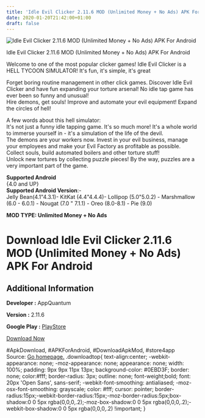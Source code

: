 ```yaml
---
title: 'Idle Evil Clicker 2.11.6 MOD (Unlimited Money + No Ads) APK For Android'
date: 2020-01-20T21:42:00+01:00
draft: false
---
```


![Idle Evil Clicker 2.11.6 MOD (Unlimited Money + No Ads) APK For Android](https://i0.wp.com/apkhome.net/wp-content/uploads/2020/01/Idle-Evil-Clicker-2.11.6-MOD-Unlimited-Money-No-Ads.png "Idle Evil Clicker 2.11.6 MOD (Unlimited Money + No Ads) APK For Android")

  

Idle Evil Clicker 2.11.6 MOD (Unlimited Money + No Ads) APK For Android

Welcome to one of the most popular clicker games! Idle Evil Clicker is a HELL TYCOON SIMULATOR! It's fun, it's simple, it's great

Forget boring routine management in other click games. Discover Idle Evil Clicker and have fun expanding your torture arsenal! No idle tap game has ever been so funny and unusual!  
Hire demons, get souls! Improve and automate your evil equipment! Expand the circles of hell!

A few words about this hell simulator:  
It's not just a funny idle tapping game. It's so much more! It's a whole world to immerse yourself in - it's a simulation of the life of the devil.  
The demons are your workers now. Invest in your evil business, manage your employees and make your Evil Factory as profitable as possible.  
Collect souls, build automated boilers and other torture stuff!  
Unlock new tortures by collecting puzzle pieces! By the way, puzzles are a very important part of the game.

**Supported Android**  
{4.0 and UP}  
**Supported Android Version**:-  
Jelly Bean(4.1"4.3.1)- KitKat (4.4"4.4.4)- Lollipop (5.0"5.0.2) - Marshmallow (6.0 - 6.0.1) - Nougat (7.0 " 7.1.1) - Oreo (8.0-8.1) - Pie (9.0)

**MOD TYPE: Unlimited Money + No Ads**

Download Idle Evil Clicker 2.11.6 MOD (Unlimited Money + No Ads) APK For Android
================================================================================

Additional Information
----------------------

**Developer :** AppQuantum

**Version :** 2.11.6

**Google Play :** [PlayStore](https://play.google.com/store/apps/details?id=com.evilclicker.evilclicker)

  

[Download Now](https://store4app.co/post/idle-evil-clicker-2-11-6-mod-unlimited-money-no-ads-apk-for-android_1579550470)

  
#ApkDownload, #APKForAndroid, #DownloadApkMod, #store4app  
Source: [Go homepage.](https://store4app.co/post/idle-evil-clicker-2-11-6-mod-unlimited-money-no-ads-apk-for-android_1579550470) .downloadtop{ text-align:center; -webkit-appearance: none; -moz-appearance: none; appearance: none; width: 100%; padding: 9px 9px 11px 13px; background-color: #0EBD3F; border: none; color:#fff; border-radius: 3px; outline: none; font-weight;bold; font: 20px 'Open Sans', sans-serif; -webkit-font-smoothing: antialiased; -moz-osx-font-smoothing: grayscale; color: #fff; cursor: pointer; border-radius:15px;-webkit-border-radius:15px;-moz-border-radius:5px;box-shadow:0 0 5px rgba(0,0,0,.2);-moz-box-shadow:0 0 5px rgba(0,0,0,.2);-webkit-box-shadow:0 0 5px rgba(0,0,0,.2) !important; }
